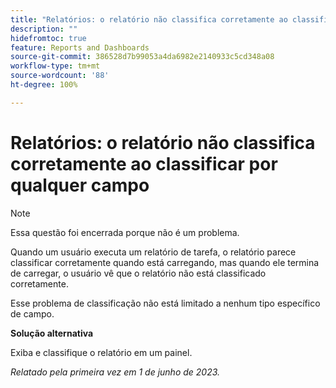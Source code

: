 ```yaml
---
title: "Relatórios: o relatório não classifica corretamente ao classificar por qualquer campo"
description: ""
hidefromtoc: true
feature: Reports and Dashboards
source-git-commit: 386528d7b99053a4da6982e2140933c5cd348a08
workflow-type: tm+mt
source-wordcount: '88'
ht-degree: 100%

---
```



# Relatórios: o relatório não classifica corretamente ao classificar por qualquer campo

>[!NOTE]
>
>Essa questão foi encerrada porque não é um problema.

Quando um usuário executa um relatório de tarefa, o relatório parece classificar corretamente quando está carregando, mas quando ele termina de carregar, o usuário vê que o relatório não está classificado corretamente.

Esse problema de classificação não está limitado a nenhum tipo específico de campo.

**Solução alternativa**

Exiba e classifique o relatório em um painel.

_Relatado pela primeira vez em 1 de junho de 2023._
